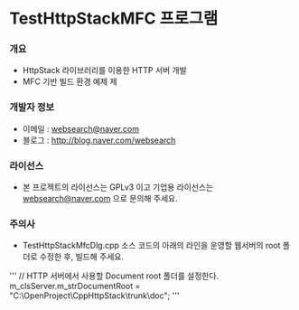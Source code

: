 ﻿# TestHttpStackMFC 프로그램

### 개요

* HttpStack 라이브러리를 이용한 HTTP 서버 개발
* MFC 기반 빌드 환경 예제 제

### 개발자 정보

* 이메일 : websearch@naver.com
* 블로그 : http://blog.naver.com/websearch

### 라이선스

* 본 프로젝트의 라이선스는 GPLv3 이고 기업용 라이선스는 websearch@naver.com 으로 문의해 주세요.

### 주의사

* TestHttpStackMfcDlg.cpp 소스 코드의 아래의 라인을 운영할 웹서버의 root 폴더로 수정한 후, 빌드해 주세요.

'''
	// HTTP 서버에서 사용할 Document root 폴더를 설정한다.
	m_clsServer.m_strDocumentRoot = "C:\\OpenProject\\CppHttpStack\\trunk\\doc";
'''
 